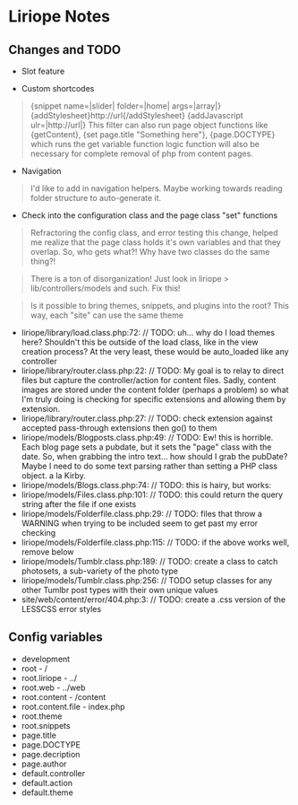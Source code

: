 Liriope Notes
=============

Changes and TODO
----------------

* Slot feature

* Custom shortcodes

> {snippet name=|slider| folder=|home| args=|array|}
> {addStylesheet}http://url{/addStylesheet}
> {addJavascript ulr=|http://url|}
> This filter can also run page object functions like {getContent}, {set page.title "Something here"}, {page.DOCTYPE} which runs the get variable function
> logic function will also be necessary for complete removal of php from content pages.

* Navigation

> I'd like to add in navigation helpers. Maybe working towards reading folder structure to auto-generate it.

* Check into the configuration class and the page class "set" functions

> Refractoring the config class, and error testing this change, helped me realize that the page class holds it's own variables and that they overlap. So, who gets what?! Why have two classes do the same thing?!

> There is a ton of disorganization! Just look in liriope > lib/controllers/models and such. Fix this!

> Is it possible to bring themes, snippets, and plugins into the root? This way, each "site" can use the same theme

* liriope/library/load.class.php:72:        // TODO: uh... why do I load themes here? Shouldn't this be outside of the load class, like in the view creation process? At the very least, these would be auto_loaded like any controller
* liriope/library/router.class.php:22:      // TODO: My goal is to relay to direct files but capture the controller/action for content files. Sadly, content images are stored under the content folder (perhaps a problem) so what I'm truly doing is checking for specific extensions and allowing them by extension.
* liriope/library/router.class.php:27:      // TODO: check extension against accepted pass-through extensions then go() to them
* liriope/models/Blogposts.class.php:49:    // TODO: Ew! this is horrible. Each blog page sets a pubdate, but it sets the "page" class with the date. So, when grabbing the intro text... how should I grab the pubDate? Maybe I need to do some text parsing rather than setting a PHP class object. a la Kirby.
* liriope/models/Blogs.class.php:74:        // TODO: this is hairy, but works:
* liriope/models/Files.class.php:101:       // TODO: this could return the query string after the file if one exists
* liriope/models/Folderfile.class.php:29:   // TODO: files that throw a WARNING when trying to be included seem to get past my error checking
* liriope/models/Folderfile.class.php:115:  // TODO: if the above works well, remove below
* liriope/models/Tumblr.class.php:189:      // TODO: create a class to catch photosets, a sub-variety of the photo type
* liriope/models/Tumblr.class.php:256:      // TODO setup classes for any other Tumlbr post types with their own unique values
* site/web/content/error/404.php:3:         // TODO: create a .css version of the LESSCSS error styles

Config variables
----------------

* development
* root              - /
* root.liriope      - ../
* root.web          - ../web
* root.content      - /content
* root.content.file - index.php
* root.theme
* root.snippets
* page.title
* page.DOCTYPE
* page.decription
* page.author
* default.controller
* default.action
* default.theme
